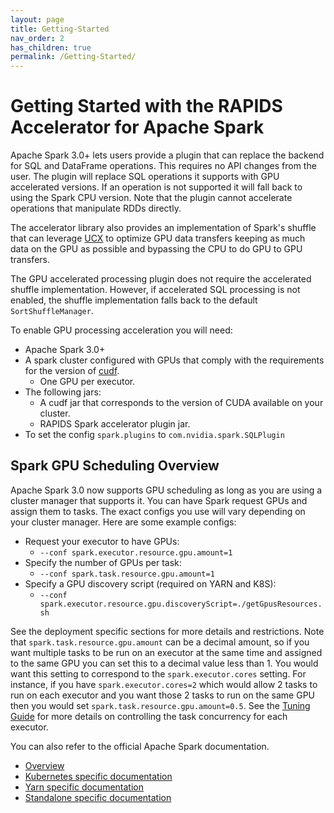 ```yaml
---
layout: page
title: Getting-Started
nav_order: 2
has_children: true
permalink: /Getting-Started/
---
```

# Getting Started with the RAPIDS Accelerator for Apache Spark

Apache Spark 3.0+ lets users provide a plugin that can replace the backend for SQL and DataFrame
operations. This requires no API changes from the user. The plugin will replace SQL operations it
supports with GPU accelerated versions. If an operation is not supported it will fall back to using
the Spark CPU version. Note that the plugin cannot accelerate operations that manipulate RDDs
directly.

The accelerator library also provides an implementation of Spark's shuffle that can leverage 
[UCX](https://www.openucx.org/) to optimize GPU data transfers keeping as much data on the GPU as
possible and bypassing the CPU to do GPU to GPU transfers.

The GPU accelerated processing plugin does not require the accelerated shuffle implementation.
However, if accelerated SQL processing is not enabled, the shuffle implementation falls back to the
default `SortShuffleManager`. 

To enable GPU processing acceleration you will need:
- Apache Spark 3.0+
- A spark cluster configured with GPUs that comply with the requirements for the version of 
  [cudf](https://github.com/rapidsai/cudf).
    - One GPU per executor.
- The following jars:
    - A cudf jar that corresponds to the version of CUDA available on your cluster.
    - RAPIDS Spark accelerator plugin jar.
- To set the config `spark.plugins` to `com.nvidia.spark.SQLPlugin`

## Spark GPU Scheduling Overview
Apache Spark 3.0 now supports GPU scheduling as long as you are using a cluster manager that
supports it. You can have Spark request GPUs and assign them to tasks. The exact configs you use
will vary depending on your cluster manager. Here are some example configs:
- Request your executor to have GPUs:
  - `--conf spark.executor.resource.gpu.amount=1`
- Specify the number of GPUs per task:
  - `--conf spark.task.resource.gpu.amount=1`
- Specify a GPU discovery script (required on YARN and K8S):
  - `--conf spark.executor.resource.gpu.discoveryScript=./getGpusResources.sh`

See the deployment specific sections for more details and restrictions. Note that
`spark.task.resource.gpu.amount` can be a decimal amount, so if you want multiple tasks to be run
on an executor at the same time and assigned to the same GPU you can set this to a decimal value
less than 1. You would want this setting to correspond to the `spark.executor.cores` setting.  For
instance, if you have `spark.executor.cores=2` which would allow 2 tasks to run on each executor
and you want those 2 tasks to run on the same GPU then you would set
`spark.task.resource.gpu.amount=0.5`. See the [Tuning Guide](../tuning-guide.md) for more details
on controlling the task concurrency for each executor.

You can also refer to the official Apache Spark documentation.
- [Overview](https://github.com/apache/spark/blob/master/docs/configuration.md#custom-resource-scheduling-and-configuration-overview)
- [Kubernetes specific documentation](https://github.com/apache/spark/blob/master/docs/running-on-kubernetes.md#resource-allocation-and-configuration-overview)
- [Yarn specific documentation](https://github.com/apache/spark/blob/master/docs/running-on-yarn.md#resource-allocation-and-configuration-overview)
- [Standalone specific documentation](https://github.com/apache/spark/blob/master/docs/spark-standalone.md#resource-allocation-and-configuration-overview)
